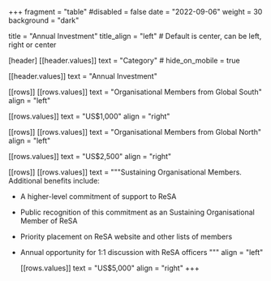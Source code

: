 +++
fragment = "table"
#disabled = false
date = "2022-09-06"
weight = 30
background = "dark"

title = "Annual Investment"
title_align = "left" # Default is center, can be left, right or center

[header]
  [[header.values]]
    text = "Category"
    # hide_on_mobile = true

  [[header.values]]
    text = "Annual Investment"

[[rows]]
  [[rows.values]]
    text = "Organisational Members from Global South"
    align = "left"

  [[rows.values]]
    text = "US$1,000"
    align = "right"

[[rows]]
  [[rows.values]]
    text = "Organisational Members from Global North"
    align = "left"

  [[rows.values]]
    text = "US$2,500"
    align = "right"

[[rows]]
  [[rows.values]]
    text = """Sustaining Organisational Members. Additional benefits include:
- A higher-level commitment of support to ReSA
- Public recognition of this commitment as an Sustaining Organisational Member of ReSA
- Priority placement on ReSA website and other lists of members
- Annual opportunity for 1:1 discussion with ReSA officers
"""
   align = "left"

  [[rows.values]]
    text = "US$5,000"
    align = "right"
+++
